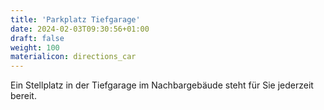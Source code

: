 ```yaml
---
title: 'Parkplatz Tiefgarage'
date: 2024-02-03T09:30:56+01:00
draft: false
weight: 100
materialicon: directions_car
---
```


Ein Stellplatz in der Tiefgarage im Nachbargebäude steht für Sie jederzeit bereit.
